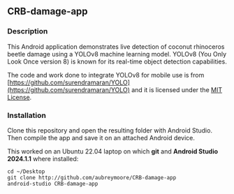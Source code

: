 ## CRB-damage-app

### Description

This Android application demonstrates live detection of coconut rhinoceros beetle damage using a YOLOv8 machine learning model. YOLOv8 (You Only Look Once version 8) is known for its real-time object detection capabilities.

The code and work done to integrate YOLOv8 for mobile use is from [https://github.com/surendramaran/YOLO](https://github.com/surendramaran/YOLO) and it is licensed under the [MIT License](https://github.com/surendramaran/YOLO/blob/main/YOLOv8-Object-Detector-Android-Tflite/LICENSE).

### Installation

Clone this repository and open the resulting folder with Android Studio. Then compile the app and save it on an attached Android device.

This worked on an Ubuntu 22.04 laptop on which **git** and **Android Studio 2024.1.1** where installed:
```
cd ~/Desktop
git clone http://github.com/aubreymoore/CRB-damage-app
android-studio CRB-damage-app
``` 
